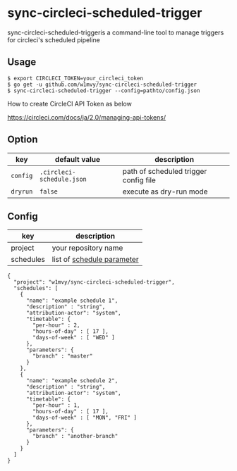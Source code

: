 # sync-circleci-scheduled-trigger

sync-circleci-scheduled-triggeris a command-line tool to manage triggers for circleci's scheduled pipeline

## Usage

```
$ export CIRCLECI_TOKEN=your_circleci_token
$ go get -u github.com/w1mvy/sync-circleci-scheduled-trigger
$ sync-circleci-scheduled-trigger --config=pathto/config.json
```

How to create CircleCI API Token as below

https://circleci.com/docs/ja/2.0/managing-api-tokens/

## Option

| key | default value | description |
| --- | --- | --- |
| `config` | `.circleci-schedule.json` | path of scheduled trigger config file |
| `dryrun` | `false` | execute as dry-run mode |

## Config

| key | description |
| --- | --- |
| project | your repository name |
| schedules | list of [schedule parameter](https://circleci.com/docs/api/v2/#operation/createSchedule) |

```
{
  "project": "w1mvy/sync-circleci-scheduled-trigger",
  "schedules": [
    {
      "name": "example schedule 1",
      "description" : "string",
      "attribution-actor": "system",
      "timetable": {
        "per-hour" : 2,
        "hours-of-day" : [ 17 ],
        "days-of-week" : [ "WED" ]
      },
      "parameters": {
        "branch" : "master"
      }
    },
    {
      "name": "example schedule 2",
      "description" : "string",
      "attribution-actor": "system",
      "timetable": {
        "per-hour" : 1,
        "hours-of-day" : [ 17 ],
        "days-of-week" : [ "MON", "FRI" ]
      },
      "parameters": {
        "branch" : "another-branch"
      }
    }
  ]
}
```
